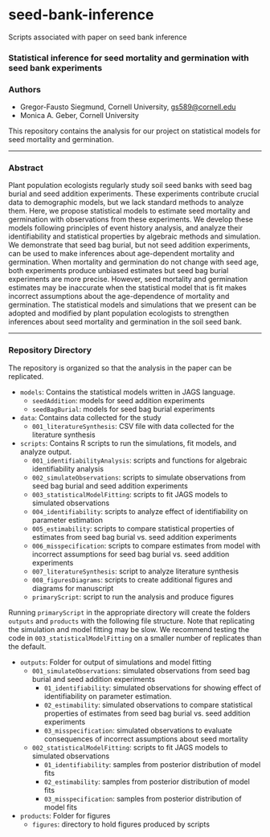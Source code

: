 # seed-bank-inference
Scripts associated with paper on seed bank inference

### Statistical inference for seed mortality and germination with seed bank experiments

### Authors

  - Gregor-Fausto Siegmund, Cornell University, <gs589@cornell.edu>
  - Monica A. Geber, Cornell University

  This repository contains the analysis for our project on statistical models for seed mortality and germination.

-----

### Abstract

Plant population ecologists regularly study soil seed banks with seed bag burial and seed addition experiments. These experiments contribute crucial data to demographic models, but we lack standard methods to analyze them. Here, we propose statistical models to estimate seed mortality and germination with observations from these experiments. We develop these models following principles of event history analysis, and analyze their identifiability and statistical properties by algebraic methods and simulation. We demonstrate that seed bag burial, but not seed addition experiments, can be used to make inferences about age-dependent mortality and germination. When mortality and germination do not change with seed age, both experiments produce unbiased estimates but seed bag burial experiments are more precise. However, seed mortality and germination estimates may be inaccurate when the statistical model that is fit makes incorrect assumptions about the age-dependence of mortality and germination. The statistical models and simulations that we present can be adopted and modified by plant population ecologists to strengthen inferences about seed mortality and germination in the soil seed bank.

-----

### Repository Directory

The repository is organized so that the analysis in the paper can be replicated.

- `models`: Contains the statistical models written in JAGS language.
    + `seedAddition`: models for seed addition experiments
    + `seedBagBurial`: models for seed bag burial experiments
- `data`: Contains data collected for the study
    + `001_literatureSynthesis`: CSV file with data collected for the literature synthesis
- `scripts`: Contains R scripts to run the simulations, fit models, and analyze output.
    + `001_identifiabilityAnalysis`: scripts and functions for algebraic identifiability analysis
    + `002_simulateObservations`: scripts to simulate observations from seed bag burial and seed addition experiments
    + `003_statisticalModelFitting`: scripts to fit JAGS models to simulated observations
    + `004_identifiability`: scripts to analyze effect of identifiability on parameter estimation
    + `005_estimability`: scripts to compare statistical properties of estimates from seed bag burial vs. seed addition experiments
    + `006_misspecification`: scripts to compare estimates from model with incorrect assumptions for seed bag burial vs. seed addition experiments
    + `007_literatureSynthesis`: script to analyze literature synthesis
    + `008_figuresDiagrams`: scripts to create additional figures and diagrams for manuscript
    + `primaryScript`: script to run the analysis and produce figures

Running `primaryScript` in the appropriate directory will create the folders `outputs` and `products` with the following file structure. Note that replicating the simulation and model fitting may be slow. We recommend testing the code in `003_statisticalModelFitting` on a smaller number of replicates than the default.

- `outputs`: Folder for output of simulations and model fitting
    + `001_simulateObservations`: simulated observations from seed bag burial  and seed addition experiments
        * `01_identifiability`: simulated observations for showing effect of identifiability on parameter estimation.         
        * `02_estimability`: simulated observations to compare statistical properties of estimates from seed bag burial vs. seed addition experiments
        * `03_misspecification`: simulated observations to evaluate consequences of incorrect assumptions about seed mortality
    + `002_statisticalModelFitting`: scripts to fit JAGS models to simulated observations
        * `01_identifiability`: samples from posterior distribution of model fits         
        * `02_estimability`: samples from posterior distribution of model fits
        * `03_misspecification`: samples from posterior distribution of model fits
- `products`: Folder for figures
    + `figures`: directory to hold figures produced by scripts      
